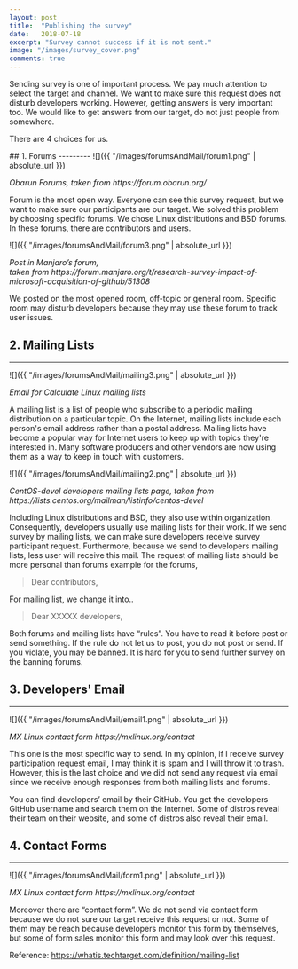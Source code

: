 ```yaml
---
layout: post
title:  "Publishing the survey"
date:   2018-07-18
excerpt: "Survey cannot success if it is not sent."
image: "/images/survey_cover.png"
comments: true
---
```

<link rel="stylesheet" href="{{ "/assets/css/chart.css" | absolute_url }}">
<style type="text/css">
img {
  width : 100%
}
</style>

Sending survey is one of important process. We pay much attention to select the target and channel. We want to make sure this request does not disturb developers working. However, getting answers is very important too. We would like to get answers from our target, do not just people from somewhere.

There are 4 choices for us.
<div class="spacer"></div>
## 1. Forums
---------
![]({{ "/images/forumsAndMail/forum1.png" | absolute_url }})
<p id="chart-des"><i>Obarun Forums, taken from https://forum.obarun.org/</i></p>

Forum is the most open way. Everyone can see this survey request, but we want to make sure our participants are our target. We solved this problem by choosing specific forums. We chose Linux distributions and BSD forums. In these forums, there are contributors and users.

![]({{ "/images/forumsAndMail/forum3.png" | absolute_url }})
<p id="chart-des"><i>Post in Manjaro’s forum, <br>taken from https://forum.manjaro.org/t/research-survey-impact-of-microsoft-acquisition-of-github/51308 </i></p>

We posted on the most opened room, off-topic or general room. Specific room may disturb developers because they may use these forum to track user issues.

<div class="spacer"></div>

## 2. Mailing Lists
---------
![]({{ "/images/forumsAndMail/mailing3.png" | absolute_url }})
<p id="chart-des"><i>Email for Calculate Linux mailing lists</i></p>

A mailing list is a list of people who subscribe to a periodic mailing distribution on a particular topic. On the Internet, mailing lists include each person's email address rather than a postal address. Mailing lists have become a popular way for Internet users to keep up with topics they're interested in. Many software producers and other vendors are now using them as a way to keep in touch with customers. 

![]({{ "/images/forumsAndMail/mailing2.png" | absolute_url }})
<p id="chart-des"><i>CentOS-devel developers mailing lists page, taken from https://lists.centos.org/mailman/listinfo/centos-devel</i></p>

Including Linux distributions and BSD, they also use within organization. Consequently, developers usually use mailing lists for their work. If we send survey by mailing lists, we can make sure developers receive survey participant request. Furthermore, because we send to developers mailing lists, less user will receive this mail. The request of mailing lists should be more personal than forums example for the forums,

> Dear contributors, 

For mailing list, we change it into..

> Dear XXXXX developers,

Both forums and mailing lists have “rules”. You have to read it before post or send something. If the rule do not let us to post, you do not post or send. If you violate, you may be banned. It is hard for you to send further survey on the banning forums.

<div class="spacer"></div>

## 3. Developers' Email
--------
![]({{ "/images/forumsAndMail/email1.png" | absolute_url }})
<p id="chart-des"><i>MX Linux contact form https://mxlinux.org/contact</i></p>

This one is the most specific way to send. In my opinion, if I receive survey participation request email, I may think it is spam and I will throw it to trash. However, this is the last choice and we did not send any request via email since we receive enough responses from both mailing lists and forums.

You can find developers’ email by their GitHub. You get the developers GitHub username and search them on the Internet. Some of distros reveal their team on their website, and some of distros also reveal their email.

## 4. Contact Forms
--------
![]({{ "/images/forumsAndMail/form1.png" | absolute_url }})
<p id="chart-des"><i>MX Linux contact form https://mxlinux.org/contact</i></p>

Moreover there are “contact form”. We do not send via contact form because we do not sure our target receive this request or not. Some of them may be reach because developers monitor this form by themselves, but some of form sales monitor this form and may look over this request.

Reference: https://whatis.techtarget.com/definition/mailing-list
